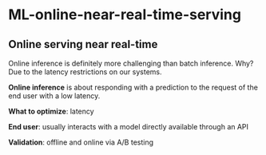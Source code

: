 # ML-online-near-real-time-serving

## Online serving near real-time

Online inference is definitely more challenging than batch inference. Why? Due to the latency restrictions on our systems.

**Online inference** is about responding with a prediction to the request of the end user with a low latency.

**What to optimize**: latency

**End user**: usually interacts with a model directly available through an API

**Validation**: offline and online via A/B testing
